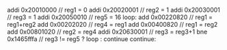 addi 0x20010000 // reg1 = 0
addi 0x20020001 // reg2 = 1
addi 0x20030001 // reg3 = 1
addi 0x20050010 // reg5 = 16
loop:
add  0x00220820 // reg1 = reg1+reg2
add  0x00202020 // reg4 = reg1
add  0x00400820 // reg1 = reg2
add  0x00801020 // reg2 = reg4
addi 0x20630001 // reg3 = reg3+1
bne  0x1465fffa // reg3 != reg5 ? loop : continue
continue: